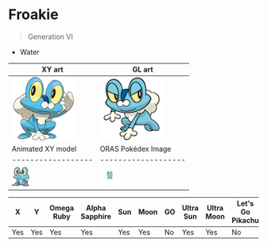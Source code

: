 # Froakie
> Generation VI

* Water

|XY art | GL art |
|-------|-------------|
|<img src="/data/img/art/sugimori/xy/froakie.png" height="128"> |<img src="/data/img/art/gl/froakie.png" height="128"> |
|Animated XY model | ORAS Pokédex Image|
|------------------|-------------------|
|<img src="/data/img/game/model/xy/froakie.gif" height="40"> |<img src="/data/img/game/dex/oras/froakie.png" height="40"> |

|X|Y|Omega Ruby|Alpha Sapphire|Sun|Moon|GO|Ultra Sun|Ultra Moon|Let's Go Pikachu|Let's Go Eevee
|---|---|---|---|---|---|---|---|---|---|---|
|Yes|Yes|Yes|Yes|Yes|Yes|No|Yes|Yes|No|No|
